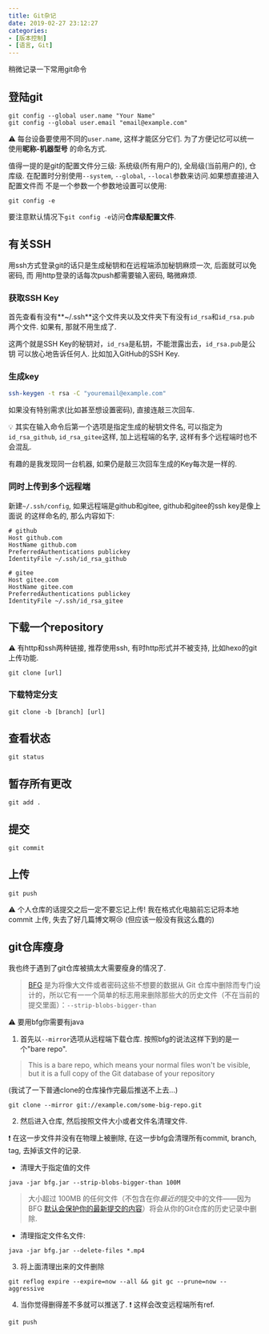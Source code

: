 ```yaml
---
title: Git杂记
date: 2019-02-27 23:12:27
categories:
- [版本控制]
- [语言, Git]
---
```


稍微记录一下常用git命令

<!-- More -->

<!-- TODO -->

## 登陆git

```shell
git config --global user.name "Your Name"
git config --global user.email "email@example.com"
```

⚠ 每台设备要使用不同的`user.name`, 这样才能区分它们. 为了方便记忆可以统一使用**昵称-机器型号**
的命名方式.

值得一提的是git的配置文件分三级: 系统级(所有用户的), 全局级(当前用户的), 仓库级.
在配置时分别使用`--system`, `--global`, `--local`参数来访问.如果想直接进入配置文件而
不是一个参数一个参数地设置可以使用:

```shell
git config -e
```

要注意默认情况下`git config -e`访问**仓库级配置文件**.

## 有关SSH

用ssh方式登录git的话只是生成秘钥和在远程端添加秘钥麻烦一次, 后面就可以免密码, 而
用http登录的话每次push都需要输入密码, 略微麻烦.

### 获取SSH Key

首先查看有没有**~/.ssh**这个文件夹以及文件夹下有没有`id_rsa`和`id_rsa.pub`两个文件.
如果有, 那就不用生成了.

这两个就是SSH Key的秘钥对，`id_rsa`是私钥，不能泄露出去，`id_rsa.pub`是公钥
可以放心地告诉任何人. 比如加入GitHub的SSH Key.

### 生成key

```bash
ssh-keygen -t rsa -C "youremail@example.com"
```

如果没有特别需求(比如甚至想设置密码), 直接连敲三次回车.

💡 其实在输入命令后第一个选项是指定生成的秘钥文件名, 可以指定为`id_rsa_github`,
`id_rsa_gitee`这样, 加上远程端的名字, 这样有多个远程端时也不会混乱.

有趣的是我发现同一台机器, 如果仍是敲三次回车生成的Key每次是一样的.

### 同时上传到多个远程端

新建`~/.ssh/config`, 如果远程端是github和gitee, github和gitee的ssh key是像上面说
的这样命名的, 那么内容如下:

```shell
# github
Host github.com
HostName github.com
PreferredAuthentications publickey
IdentityFile ~/.ssh/id_rsa_github

# gitee
Host gitee.com
HostName gitee.com
PreferredAuthentications publickey
IdentityFile ~/.ssh/id_rsa_gitee
```

## 下载一个repository

:warning: 有http和ssh两种链接, 推荐使用ssh, 有时http形式并不被支持, 比如hexo的git
上传功能.

```shell
git clone [url]
```

### 下载特定分支

```shell
git clone -b [branch] [url]
```

## 查看状态

```shell
git status
```

## 暂存所有更改

```shell
git add .
```

## 提交

```shell
git commit
```

## 上传

```shell
git push
```

:warning: 个人仓库的话提交之后一定不要忘记上传! 我在格式化电脑前忘记将本地commit
上传, 失去了好几篇博文啊:cry: (但应该一般没有我这么蠢的)

## git仓库瘦身

我也终于遇到了git仓库被搞太大需要瘦身的情况了.

> [BFG](http://rtyley.github.io/bfg-repo-cleaner/) 是为将像大文件或者密码这些不想要的数据从 Git 仓库中删除而专门设计的，所以它有一一个简单的标志用来删除那些大的历史文件（不在当前的提交里面）：`--strip-blobs-bigger-than`

⚠️ 要用bfg你需要有java

1. 首先以`--mirror`选项从远程端下载仓库. 按照bfg的说法这样下到的是一个"bare repo".

> This is a bare repo, which means your normal files won't be visible, but it is a full copy of the Git database of your repository

(我试了一下普通clone的仓库操作完最后推送不上去...)

```shell
git clone --mirror git://example.com/some-big-repo.git
```

2. 然后进入仓库, 然后按照文件大小或者文件名清理文件.

❗️ 在这一步文件并没有在物理上被删除, 在这一步bfg会清理所有commit, branch, tag, 去掉该文件的记录.

- 清理大于指定值的文件

```shell
java -jar bfg.jar --strip-blobs-bigger-than 100M
```

> 大小超过 100MB 的任何文件（不包含在你*最近的*提交中的文件——因为 BFG [默认会保护你的最新提交的内容](http://rtyley.github.io/bfg-repo-cleaner/#protected-commits)）将会从你的Git仓库的历史记录中删除.

- 清理指定文件名文件:

```shell
java -jar bfg.jar --delete-files *.mp4
```

3. 将上面清理出来的文件删除

```shell
git reflog expire --expire=now --all && git gc --prune=now --aggressive
```

4. 当你觉得删得差不多就可以推送了. ❗️ 这样会改变远程端所有ref.

```shell
git push
```